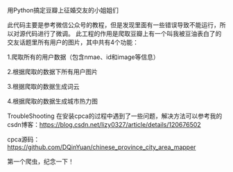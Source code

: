 用Python搞定豆瓣上征婚交友的小姐姐们

此代码主要是参考微信公众号的教程，但是发现里面有一些错误导致不能运行，所以对源代码进行了微调。 此工程的作用是爬取豆瓣上有一个叫我被豆油表白了的交友话题里所有用户的图片，其中共有4个功能：

1.爬取所有的用户数据（包含nmae、id和image等信息）

2.根据爬取的数据下所有用户图片

3.根据爬取的数据生成词云

4.根据爬取的数据生成城市热力图

TroubleShooting
在安装cpca的过程中遇到了一些问题，解决方法可以参考我的csdn博客：https://blog.csdn.net/lizy0327/article/details/120676502

cpca源码：https://github.com/DQinYuan/chinese_province_city_area_mapper

第一个爬虫，纪念一下！
